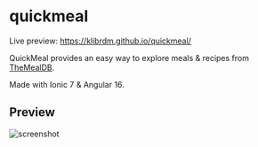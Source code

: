 # quickmeal

Live preview: https://klibrdm.github.io/quickmeal/

QuickMeal provides an easy way to explore meals & recipes from [TheMealDB](https://www.themealdb.com).

Made with Ionic 7 & Angular 16.

## Preview

![screenshot](https://i.imgur.com/qCuG9gZ.jpg)
